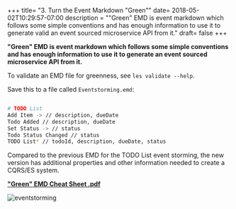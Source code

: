 +++
title= "3. Turn the Event Markdown \"Green\""
date= 2018-05-02T10:29:57-07:00
description = "\"Green\" EMD is event markdown which follows some simple conventions and has enough information to use it to generate valid an event sourced microservice API from it."
draft= false
+++

**"Green" EMD is event markdown which follows some simple conventions and has enough information to use it to generate an event sourced microservice API from it.**

To validate an EMD file for greenness, see ```les validate --help```.

Save this to a file called ```Eventstorming.emd```:

```bash

# TODO List
Add Item -> // description, dueDate
Todo Added // description, dueDate
Set Status -> // status
Todo Status Changed // status
TODO List* // todoId, description, dueDate, status

```

Compared to the previous EMD for the TODO List event storming, the new version has additional properties and other information needed to create a CQRS/ES system.

**["Green" EMD Cheat Sheet .pdf](https://github.com/Adaptech/letseventsource/blob/master/EMD-Cheatsheet-0.10.0-alpha.pdf)**

![eventstorming](/tutorial/EMD-Cheatsheet-0.10.0-alpha.png)